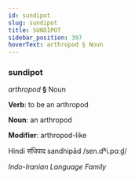 ```yaml
---
id: sundipot
slug: sundipot
title: SUNDİPOT
sidebar_position: 397
hoverText: arthropod § Noun
---
```


### sundipot

*arthropod* **§** Noun

**Verb**: to be an arthropod

**Noun**: an arthropod

**Modifier**: arthropod-like

Hindi संधिपाद sandhipād /sɐn.dʱi.pɑːd̪/

*Indo-Iranian Language Family*